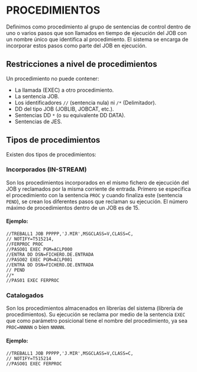 # PROCEDIMIENTOS

Definimos como procedimiento al grupo de sentencias de control dentro de uno o varios pasos que son llamados en tiempo de ejecución del JOB con un nombre único que identifica al procedimiento. El sistema se encarga de incorporar estos pasos como parte del JOB en ejecución.

## Restricciones a nivel de procedimientos

Un procedimiento no puede contener:
- La llamada (EXEC) a otro procedimiento.
- La sentencia JOB.
- Los identificadores `//` (sentencia nula) ni `/*` (Delimitador).
- DD del tipo JOB (JOBLIB, JOBCAT, etc.).
- Sentencias DD `*` (o su equivalente DD DATA).
- Sentencias de JES.

## Tipos de procedimientos

Existen dos tipos de procedimientos:

### Incorporados (IN-STREAM)

Son los procedimientos incorporados en el mismo fichero de ejecución del JOB y reclamados por la misma corriente de entrada. Primero se especifica el procedimiento con la sentencia `PROC` y cuando finaliza este (sentencia `PEND`), se crean los diferentes pasos que reclaman su ejecución. El número máximo de procedimientos dentro de un JOB es de 15.

#### Ejemplo:

```jcl
//TREBALL1 JOB PPPPP,'J.MIR',MSGCLASS=V,CLASS=C,
// NOTIFY=T515214,
//FERPROC PROC
//PASO01 EXEC PGM=ACLP000
//ENTRA DD DSN=FICHERO.DE.ENTRADA
//PASO02 EXEC PGM=ACLP001
//ENTRA DD DSN=FICHERO.DE.ENTRADA
// PEND
//*
//PAS01 EXEC FERPROC
```

### Catalogados

Son los procedimientos almacenados en librerías del sistema (librería de procedimientos). Su ejecución se reclama por medio de la sentencia `EXEC` que como parámetro posicional tiene el nombre del procedimiento, ya sea `PROC=NNNNN` o bien `NNNNN`.

#### Ejemplo:

```jcl
//TREBALL1 JOB PPPPP,'J.MIR',MSGCLASS=V,CLASS=C,
// NOTIFY=T515214
//PASO01 EXEC FERPROC
```
